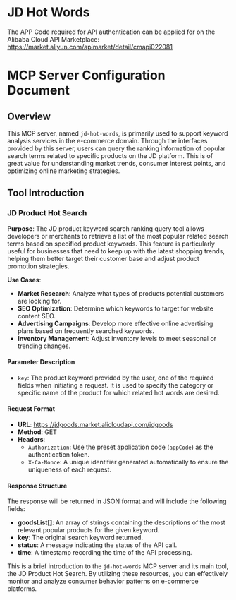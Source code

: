 # JD Hot Words

The APP Code required for API authentication can be applied for on the Alibaba Cloud API Marketplace: https://market.aliyun.com/apimarket/detail/cmapi022081

# MCP Server Configuration Document

## Overview
This MCP server, named `jd-hot-words`, is primarily used to support keyword analysis services in the e-commerce domain. Through the interfaces provided by this server, users can query the ranking information of popular search terms related to specific products on the JD platform. This is of great value for understanding market trends, consumer interest points, and optimizing online marketing strategies.

## Tool Introduction

### JD Product Hot Search
**Purpose**:
The JD product keyword search ranking query tool allows developers or merchants to retrieve a list of the most popular related search terms based on specified product keywords. This feature is particularly useful for businesses that need to keep up with the latest shopping trends, helping them better target their customer base and adjust product promotion strategies.

**Use Cases**:
- **Market Research**: Analyze what types of products potential customers are looking for.
- **SEO Optimization**: Determine which keywords to target for website content SEO.
- **Advertising Campaigns**: Develop more effective online advertising plans based on frequently searched keywords.
- **Inventory Management**: Adjust inventory levels to meet seasonal or trending changes.

#### Parameter Description
- `key`: The product keyword provided by the user, one of the required fields when initiating a request. It is used to specify the category or specific name of the product for which related hot words are desired.

#### Request Format
- **URL**: https://jdgoods.market.alicloudapi.com/jdgoods
- **Method**: GET
- **Headers**:
  - `Authorization`: Use the preset application code (`appCode`) as the authentication token.
  - `X-Ca-Nonce`: A unique identifier generated automatically to ensure the uniqueness of each request.

#### Response Structure
The response will be returned in JSON format and will include the following fields:
- **goodsList[]**: An array of strings containing the descriptions of the most relevant popular products for the given keyword.
- **key**: The original search keyword returned.
- **status**: A message indicating the status of the API call.
- **time**: A timestamp recording the time of the API processing.

This is a brief introduction to the `jd-hot-words` MCP server and its main tool, the JD Product Hot Search. By utilizing these resources, you can effectively monitor and analyze consumer behavior patterns on e-commerce platforms.